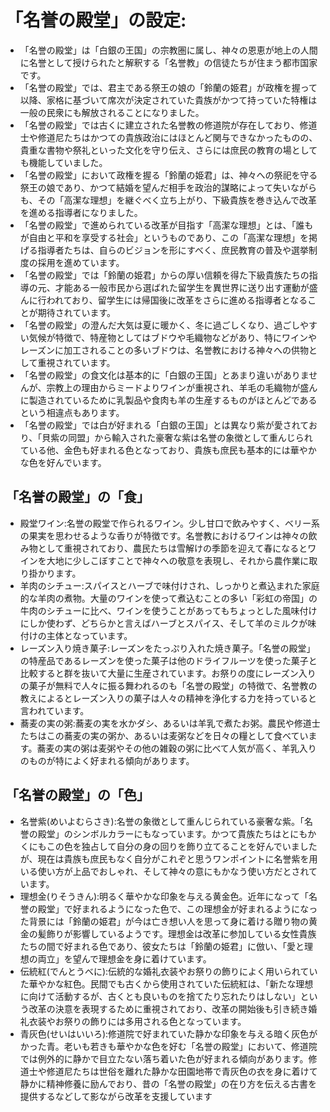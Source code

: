 # 「名誉の殿堂」の設定:

* 「名誉の殿堂」は「白銀の王国」の宗教圏に属し、神々の恩恵が地上の人間に名誉として授けられたと解釈する「名誉教」の信徒たちが住まう都市国家です。
* 「名誉の殿堂」では、君主である祭王の娘の「鈴蘭の姫君」が政権を握って以降、家格に基づいて席次が決定されていた貴族がかつて持っていた特権は一般の民衆にも解放されることになりました。
* 「名誉の殿堂」では古くに建立された名誉教の修道院が存在しており、修道士や修道尼たちはかつての貴族政治にはほとんど関与できなかったものの、貴重な書物や祭礼といった文化を守り伝え、さらには庶民の教育の場としても機能していました。
* 「名誉の殿堂」において政権を握る「鈴蘭の姫君」は、神々への祭祀を守る祭王の娘であり、かつて結婚を望んだ相手を政治的謀略によって失いながらも、その「高潔な理想」を継ぐべく立ち上がり、下級貴族を巻き込んで改革を進める指導者になりました。
* 「名誉の殿堂」で進められている改革が目指す「高潔な理想」とは、「誰もが自由と平和を享受する社会」というものであり、この「高潔な理想」を掲げる指導者たちは、自らのビジョンを形にすべく、庶民教育の普及や選挙制度の採用を進めています。
* 「名誉の殿堂」では「鈴蘭の姫君」からの厚い信頼を得た下級貴族たちの指導の元、才能ある一般市民から選ばれた留学生を異世界に送り出す運動が盛んに行われており、留学生には帰国後に改革をさらに進める指導者となることが期待されています。
* 「名誉の殿堂」の澄んだ大気は夏に暖かく、冬に過ごしくなり、過ごしやすい気候が特徴で、特産物としてはブドウや毛織物などがあり、特にワインやレーズンに加工されることの多いブドウは、名誉教における神々への供物として重視されています。
* 「名誉の殿堂」の食文化は基本的に「白銀の王国」とあまり違いがありませんが、宗教上の理由からミードよりワインが重視され、羊毛の毛織物が盛んに製造されているために乳製品や食肉も羊の生産するものがほとんどであるという相違点もあります。
* 「名誉の殿堂」では白が好まれる「白銀の王国」とは異なり紫が愛されており、「貝紫の同盟」から輸入された豪奢な紫は名誉の象徴として重んじられている他、金色も好まれる色となっており、貴族も庶民も基本的には華やかな色を好んでいます。

## 「名誉の殿堂」の「食」

* 殿堂ワイン:名誉の殿堂で作られるワイン。少し甘口で飲みやすく、ベリー系の果実を思わせるような香りが特徴です。名誉教におけるワインは神々の飲み物として重視されており、農民たちは雪解けの季節を迎えて春になるとワインを大地に少しこぼすことで神々への敬意を表現し、それから農作業に取り掛かります。
* 羊肉のシチュー:スパイスとハーブで味付けされ、しっかりと煮込まれた家庭的な羊肉の煮物。大量のワインを使って煮込むことの多い「彩虹の帝国」の牛肉のシチューに比べ、ワインを使うことがあってもちょっとした風味付けにしか使わず、どちらかと言えばハーブとスパイス、そして羊のミルクが味付けの主体となっています。
* レーズン入り焼き菓子:レーズンをたっぷり入れた焼き菓子。「名誉の殿堂」の特産品であるレーズンを使った菓子は他のドライフルーツを使った菓子と比較すると群を抜いて大量に生産されています。お祭りの度にレーズン入りの菓子が無料で人々に振る舞われるのも「名誉の殿堂」の特徴で、名誉教の教えによるとレーズン入りの菓子は人々の精神を浄化する力を持っていると言われています。
* 蕎麦の実の粥:蕎麦の実を水かダシ、あるいは羊乳で煮たお粥。農民や修道士たちはこの蕎麦の実の粥か、あるいは麦粥などを日々の糧として食べています。蕎麦の実の粥は麦粥やその他の雑穀の粥に比べて人気が高く、羊乳入りのものが特によく好まれる傾向があります。

## 「名誉の殿堂」の「色」

* 名誉紫(めいよむらさき):名誉の象徴として重んじられている豪奢な紫。「名誉の殿堂」のシンボルカラーにもなっています。かつて貴族たちはとにもかくにもこの色を独占して自分の身の回りを飾り立てることを好んでいましたが、現在は貴族も庶民もなく自分がこれぞと思うワンポイントに名誉紫を用いる使い方が上品でおしゃれ、そして神々の意にもかなう使い方だとされています。
* 理想金(りそうきん):明るく華やかな印象を与える黄金色。近年になって「名誉の殿堂」で好まれるようになった色で、この理想金が好まれるようになった背景には「鈴蘭の姫君」が今は亡き想い人を思って身に着ける贈り物の黄金の髪飾りが影響しているようです。理想金は改革に参加している女性貴族たちの間で好まれる色であり、彼女たちは「鈴蘭の姫君」に倣い、「愛と理想の両立」を望んで理想金を身に着けています。
* 伝統紅(でんとうべに):伝統的な婚礼衣装やお祭りの飾りによく用いられていた華やかな紅色。民間でも古くから使用されていた伝統紅は、「新たな理想に向けて活動するが、古くとも良いものを捨てたり忘れたりはしない」という改革の決意を表現するために重視されており、改革の開始後も引き続き婚礼衣装やお祭りの飾りには多用される色となっています。
* 青灰色(せいはいいろ):修道院で好まれていた静かな印象を与える暗く灰色がかった青。老いも若きも華やかな色を好む「名誉の殿堂」において、修道院では例外的に静かで目立たない落ち着いた色が好まれる傾向があります。修道士や修道尼たちは世俗を離れた静かな田園地帯で青灰色の衣を身に着けて静かに精神修養に励んでおり、昔の「名誉の殿堂」の在り方を伝える古書を提供するなどして影ながら改革を支援しています
